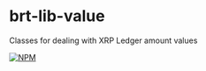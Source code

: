 # brt-lib-value

Classes for dealing with XRP Ledger amount values

[![NPM](https://nodei.co/npm/brt-lib-value.png)](https://www.npmjs.org/package/brt-lib-value)

